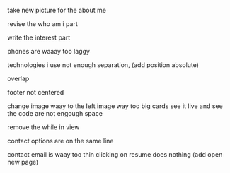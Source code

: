 take new picture for the about me

revise the who am i part

write the interest part

phones are waaay too laggy

technologies i use not enough separation, (add position absolute)

overlap

footer not centered

change image waay to the left
image way too big
cards see it live and see the code are not engough space

remove the while in view

contact options are on the same line

contact email is waay too thin
clicking on resume does nothing (add open new page)
